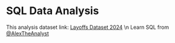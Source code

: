 # SQL Data Analysis

This analysis dataset link: [Layoffs Dataset 2024](https://www.kaggle.com/datasets/theakhilb/layoffs-data-2022) \n
Learn SQL from [@AlexTheAnalyst](https://www.youtube.com/@AlexTheAnalyst)
 
